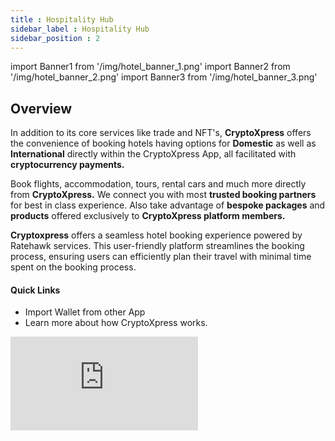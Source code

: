 ```yaml
---
title : Hospitality Hub
sidebar_label : Hospitality Hub
sidebar_position : 2
---
```


<!-- IMPORT -->
import Banner1 from '/img/hotel_banner_1.png'
import Banner2 from '/img/hotel_banner_2.png'
import Banner3 from '/img/hotel_banner_3.png'

<!-- BODY -->

## Overview

<div className="overview-header">
  <div>
    <p>
      <span className="font-bold text-xl ">In</span> addition to its core services like trade and NFT's, <b>CryptoXpress</b> offers the convenience of booking hotels having options for <b>Domestic</b> as well as <b>International</b> directly within the CryptoXpress App, all facilitated with <b>cryptocurrency payments.</b>
    </p>
    <p>
      Book flights, accommodation, tours, rental cars and much more directly from <b>CryptoXpress.</b> We connect you with most <b>trusted booking partners</b> for best in class experience. Also take advantage of <b>bespoke packages</b> and <b>products</b> offered exclusively to <b>CryptoXpress platform members.</b>
    </p>
    <p>
      <b>Cryptoxpress</b> offers a seamless hotel booking experience powered by Ratehawk services. This user-friendly platform streamlines the booking process, ensuring users can <span className="font-bold text-xl"> efficiently plan their travel with minimal time spent on the booking process. </span>
    </p>
    <h4>Quick Links</h4>
    <ul>
      <li>
        <VersionedLink to="/schema/quickstart">
          Import Wallet from other App
        </VersionedLink>
      </li>
      <li>
        <VersionedLink to="/getting-started/how-it-works/index">Learn more about how CryptoXpress works.</VersionedLink>
      </li>
    </ul>
  </div>
  <iframe
    src="https://www.youtube.com/embed/pHqP_CqIo-8?si=5xCO0JVVwEB_--80"
    frameBorder="0"
    allow="accelerometer; autoplay; encrypted-media; gyroscope; picture-in-picture"
    allowFullScreen />
</div>

## Unlock Your Perfect Stay: Your Guide to Seamless Hotel Booking !

Booking both **domestic** and **international hotels** is a breeze with the Cryptoxpress app, requiring just a few simple steps that take only minutes to complete. **So you can focus more on packing and less on booking.**

1. To book a hotel using the **CryptoXpress App**, simply open the app, navigate to the **"Shop"** tab, and switch to **"Hotels"** by selecting the option in the top left corner. Next, provide your destination details, and initiate your hotel search.

<center>
<img src={Banner1} width="270" />
</center>

2. Choose the most suitable option to access the details page.

<center>
<img src={Banner2} width="270" />
</center>

3. Review All the **Information,** and When Ready, Simply Tap **'Book Now'** to Secure Your **Reservation!**

<center>
<img src={Banner3} width="270" />
</center>



